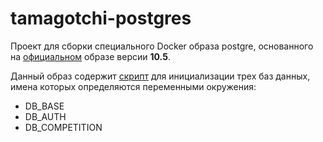 # tamagotchi-postgres #
Проект для сборки специального Docker образа postgre, основанного на
[официальном](https://hub.docker.com/_/postgres) образе версии **10.5**.

Данный образ содержит [скрипт](scripts/create_databases.sh) 
для инициализации трех баз данных, имена которых определяются переменными окружения:

 * DB_BASE 
 * DB_AUTH
 * DB_COMPETITION
